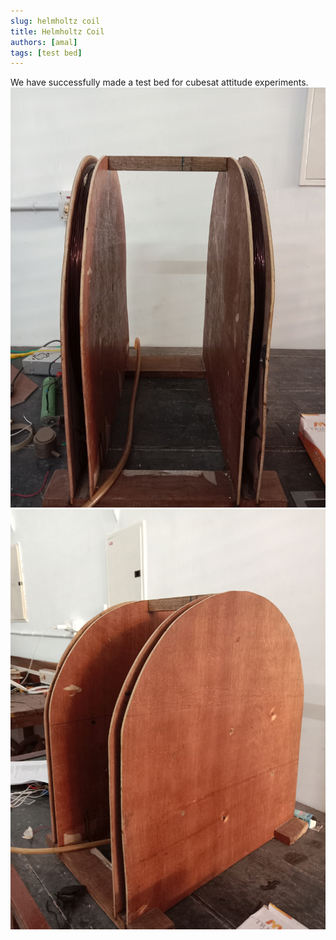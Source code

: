 ```yaml
---
slug: helmholtz coil
title: Helmholtz Coil
authors: [amal]
tags: [test bed]
---
```


We have successfully made a test bed for cubesat attitude experiments.
![alt text](./IMG_20221204_165519.jpg)
![alt text](./IMG_20221204_165523.jpg) 